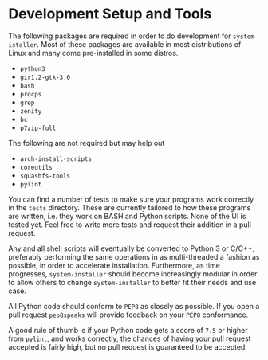 # Development Setup and Tools

The following packages are required in order to do development for `system-istaller`. Most of these packages are available in most distributions of Linux and many come pre-installed in some distros.

 * `python3`
 * `gir1.2-gtk-3.0`
 * `bash`
 * `procps`
 * `grep`
 * `zenity`
 * `bc`
 * `p7zip-full`
 
The following are not required but may help out
 * `arch-install-scripts`
 * `coreutils`
 * `squashfs-tools`
 * `pylint`
 
You can find a number of tests to make sure your programs work correctly in the `tests` directory. These are currently tailored to how these programs are written, i.e. they work on BASH and Python scripts. None of the UI is tested yet. Feel free to write more tests and request their addition in a pull request.
 
 
Any and all shell scripts will eventually be converted to Python 3 or C/C++, preferably performing the same operations in as multi-threaded a fashion as possible, in order to accelerate installation. Furthermore, as time progresses, `system-installer` should become increasingly modular in order to allow others to change `system-installer` to better fit their needs and use case.


All Python code should conform to `PEP8` as closely as possible. If you open a pull request `pep8speaks` will provide feedback on your `PEP8` conformance. 

A good rule of thumb is if your Python code gets a score of `7.5` or higher from `pylint`, and works correctly, the chances of having your pull request accepted is fairly high, but no pull request is guaranteed to be accepted.